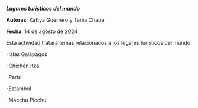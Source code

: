 ***Lugares turisticos del mundo***


**Autoras**: Kattya Guerrero y Tania Chapa

**Fecha**: 14 de agosto de 2024

Esta actividad tratará temas relacionados a los lugares turísticos del mundo:

-Islas Galápagos

-Chichén Itzá

-Paris

-Estambul

-Macchu Picchu


